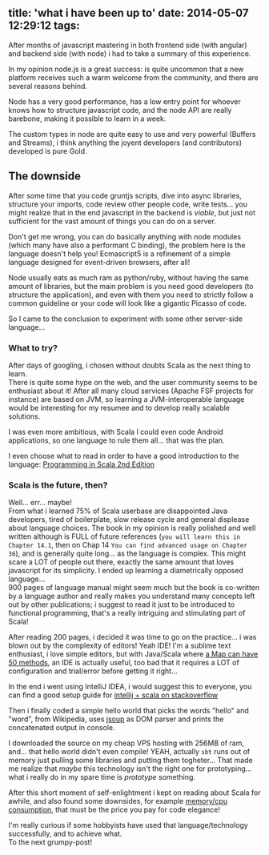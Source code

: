 title: 'what i have been up to'
date: 2014-05-07 12:29:12
tags:
---
After months of javascript mastering in both frontend side (with angular) and backend side (with node) i had to take a summary of this experience.

In my opinion node.js is a great success: is quite uncommon that a new platform receives such a warm welcome from the community, and there are several reasons behind.

Node has a very good performance, has a low entry point for whoever knows how to structure javascript code, and the node API are really barebone, making it possible to learn in a week.

The custom types in node are quite easy to use and very powerful (Buffers and Streams), i think anything the joyent developers (and contributors) developed is pure Gold.

## The downside
After some time that you code gruntjs scripts, dive into async libraries, structure your imports, code review other people code, write tests... you might realize that in the end javascript in the backend is *viable*, but just not sufficient for the vast amount of things you can do on a server. 

Don't get me wrong, you can do basically anything with node modules (which many have also a performant C binding),  the problem here is the language doesn't help you! 
Ecmascript5 is a refinement of a simple language designed for event-driven browsers,  after all!

Node usually eats as much ram as python/ruby, without having the same amount of libraries, but the main problem is you need good developers (to structure the application), and even with them you need to strictly follow a common guideline or your code will look like a gigantic Picasso of code.

So I came to the conclusion to experiment with some other server-side language... 

### What to try?
After days of googling, i chosen without doubts Scala as the next thing to learn.  
There is quite some hype on the web, and the user community seems to be enthusiast about it!
After all many cloud services (Apache FSF projects for instance) are based on JVM, so learning a JVM-interoperable language would be interesting for my resumee and to develop really scalable solutions.

I was even more ambitious, with Scala I could even code Android applications, so one language to rule them all... that was the plan.

I even choose what to read in order to have a good introduction to the language: [Programming in Scala 2nd Edition](http://www.amazon.com/Programming-Scala-Comprehensive-Step-Step/dp/0981531644)

### Scala is the future, then?

Well... err... maybe!  
From what i learned 75% of Scala userbase are disappointed Java developers, tired of boilerplate, slow release cycle and general displease about language choices. 
The book in my opinion is really polished and well written although is FULL of future references (`you will learn this in Chapter 14.1`, then on Chap 14 `You can find advanced usage on Chapter 36`), and is generally quite long... as the language is complex.
This might scare a LOT of people out there, exactly the same amount that loves javascript for its simplicity. I ended up learning a diametrically opposed language...  
900 pages of language manual might seem much but the book is co-written by a language author and really makes you understand many concepts left out by other publications; i suggest to read it just to be introduced to functional programming, that's a really intriguing and stimulating part of Scala!

After reading 200 pages, i decided it was time to go on the practice... i was blown out by the complexity of editors! Yeah IDE!
I'm a sublime text enthusiast, i love simple editors, but with Java/Scala where [a Map can have 50 methods](http://www.scala-lang.org/api/2.10.4/index.html#scala.collection.immutable.Map), an IDE is actually useful, too bad that it requires a LOT of configuration and trial/error before getting it right... 

In the end i went using IntelliJ IDEA, i would suggest this to everyone, you can find a good setup guide for [intellij + scala on stackoverflow](http://stackoverflow.com/search?q=scala+intellij+setup)

Then i finally coded a simple hello world that picks the words "hello" and "word", from Wikipedia,  uses [jsoup](http://jsoup.org/) as DOM parser and prints the concatenated output in console.

I downloaded the source on my cheap VPS hosting with 256MB of ram, and... that hello world didn't even compile!
YEAH, actually `sbt` runs out of memory just pulling some libraries and putting them togheter... 
That made me realize that *maybe* this technology isn't the right one for prototyping... what i really do in my spare time is _prototype_ something. 

After this short moment of self-enlightment i kept on reading about Scala for awhile, and also found some downsides, for example [memory/cpu consumption](http://stackoverflow.com/a/5901529/1071793), that must be the price you pay for code elegance!  

I'm really curious if some hobbyists have used that language/technology successfully, and to achieve what.  
To the next grumpy-post!

